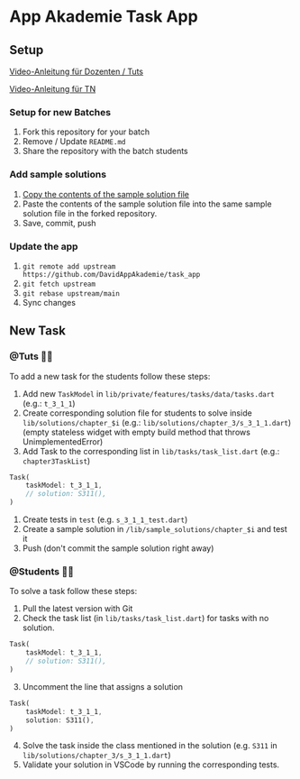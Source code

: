 # App Akademie Task App

## Setup

[Video-Anleitung für Dozenten / Tuts](https://www.youtube.com/watch?v=lqVHxKlN0zA)

[Video-Anleitung für TN](https://www.youtube.com/watch?v=VHsAfd0oumM)

### Setup for new Batches

1. Fork this repository for your batch
2. Remove / Update `README.md`
3. Share the repository with the batch students

### Add sample solutions

1. [Copy the contents of the sample solution file](https://github.dev/DavidAppAkademie/task_app_sample_solutions)
2. Paste the contents of the sample solution file into the same sample solution file in the forked repository.
3. Save, commit, push

### Update the app

1. `git remote add upstream https://github.com/DavidAppAkademie/task_app`
2. `git fetch upstream`
3. `git rebase upstream/main`
4. Sync changes

## New Task

### @Tuts 🧑‍🏫

To add a new task for the students follow these steps:

1. Add new `TaskModel` in `lib/private/features/tasks/data/tasks.dart` (e.g.: `t_3_1_1`)
2. Create corresponding solution file for students to solve inside `lib/solutions/chapter_$i` (e.g.: `lib/solutions/chapter_3/s_3_1_1.dart`)
   (empty stateless widget with empty build method that throws UnimplementedError)
4. Add Task to the corresponding list in `lib/tasks/task_list.dart` (e.g.: `chapter3TaskList`)
```dart
Task(
    taskModel: t_3_1_1,
    // solution: S311(),
)
```
1. Create tests in `test` (e.g. `s_3_1_1_test.dart`)
2. Create a sample solution in `/lib/sample_solutions/chapter_$i` and test it
3. Push (don't commit the sample solution right away)

### @Students 🧑‍🎓

To solve a task follow these steps:

1. Pull the latest version with Git
2. Check the task list (in `lib/tasks/task_list.dart`) for tasks with no solution.
```dart
Task(
    taskModel: t_3_1_1,
    // solution: S311(),
)
```

3. Uncomment the line that assigns a solution
```dart
Task(
    taskModel: t_3_1_1,
    solution: S311(),
)
```

4. Solve the task inside the class mentioned in the solution (e.g. `S311` in `lib/solutions/chapter_3/s_3_1_1.dart`)
5. Validate your solution in VSCode by running the corresponding tests.